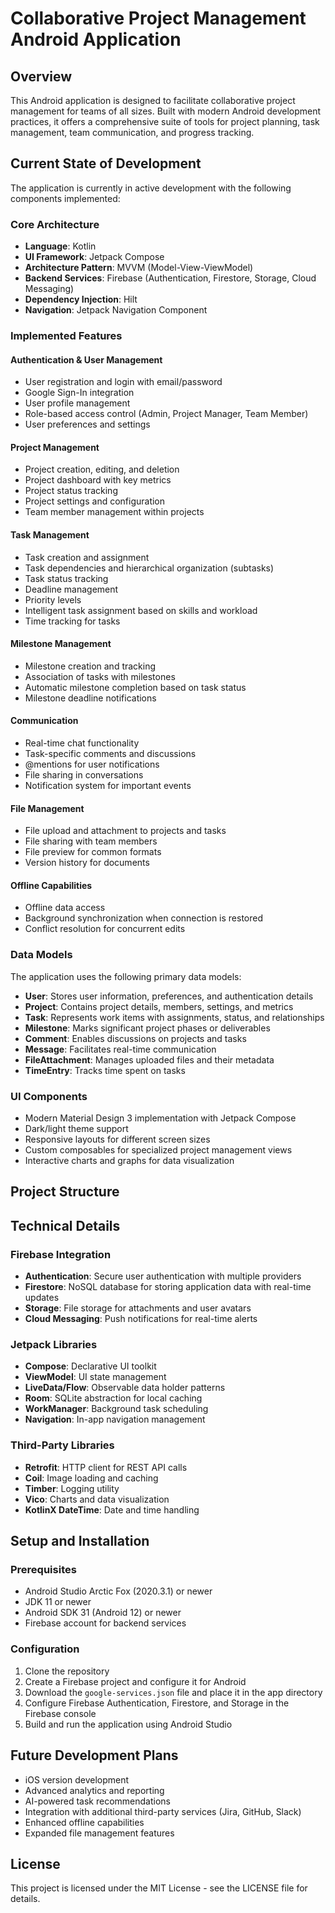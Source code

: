 # Collaborative Project Management Android Application

## Overview
This Android application is designed to facilitate collaborative project management for teams of all sizes. Built with modern Android development practices, it offers a comprehensive suite of tools for project planning, task management, team communication, and progress tracking.

## Current State of Development
The application is currently in active development with the following components implemented:

### Core Architecture
- **Language**: Kotlin
- **UI Framework**: Jetpack Compose
- **Architecture Pattern**: MVVM (Model-View-ViewModel)
- **Backend Services**: Firebase (Authentication, Firestore, Storage, Cloud Messaging)
- **Dependency Injection**: Hilt
- **Navigation**: Jetpack Navigation Component

### Implemented Features

#### Authentication & User Management
- User registration and login with email/password
- Google Sign-In integration
- User profile management
- Role-based access control (Admin, Project Manager, Team Member)
- User preferences and settings

#### Project Management
- Project creation, editing, and deletion
- Project dashboard with key metrics
- Project status tracking
- Project settings and configuration
- Team member management within projects

#### Task Management
- Task creation and assignment
- Task dependencies and hierarchical organization (subtasks)
- Task status tracking
- Deadline management
- Priority levels
- Intelligent task assignment based on skills and workload
- Time tracking for tasks

#### Milestone Management
- Milestone creation and tracking
- Association of tasks with milestones
- Automatic milestone completion based on task status
- Milestone deadline notifications

#### Communication
- Real-time chat functionality
- Task-specific comments and discussions
- @mentions for user notifications
- File sharing in conversations
- Notification system for important events

#### File Management
- File upload and attachment to projects and tasks
- File sharing with team members
- File preview for common formats
- Version history for documents

#### Offline Capabilities
- Offline data access
- Background synchronization when connection is restored
- Conflict resolution for concurrent edits

### Data Models
The application uses the following primary data models:

- **User**: Stores user information, preferences, and authentication details
- **Project**: Contains project details, members, settings, and metrics
- **Task**: Represents work items with assignments, status, and relationships
- **Milestone**: Marks significant project phases or deliverables
- **Comment**: Enables discussions on projects and tasks
- **Message**: Facilitates real-time communication
- **FileAttachment**: Manages uploaded files and their metadata
- **TimeEntry**: Tracks time spent on tasks

### UI Components
- Modern Material Design 3 implementation with Jetpack Compose
- Dark/light theme support
- Responsive layouts for different screen sizes
- Custom composables for specialized project management views
- Interactive charts and graphs for data visualization

## Project Structure

## Technical Details

### Firebase Integration
- **Authentication**: Secure user authentication with multiple providers
- **Firestore**: NoSQL database for storing application data with real-time updates
- **Storage**: File storage for attachments and user avatars
- **Cloud Messaging**: Push notifications for real-time alerts

### Jetpack Libraries
- **Compose**: Declarative UI toolkit
- **ViewModel**: UI state management
- **LiveData/Flow**: Observable data holder patterns
- **Room**: SQLite abstraction for local caching
- **WorkManager**: Background task scheduling
- **Navigation**: In-app navigation management

### Third-Party Libraries
- **Retrofit**: HTTP client for REST API calls
- **Coil**: Image loading and caching
- **Timber**: Logging utility
- **Vico**: Charts and data visualization
- **KotlinX DateTime**: Date and time handling

## Setup and Installation

### Prerequisites
- Android Studio Arctic Fox (2020.3.1) or newer
- JDK 11 or newer
- Android SDK 31 (Android 12) or newer
- Firebase account for backend services

### Configuration
1. Clone the repository
2. Create a Firebase project and configure it for Android
3. Download the `google-services.json` file and place it in the app directory
4. Configure Firebase Authentication, Firestore, and Storage in the Firebase console
5. Build and run the application using Android Studio

## Future Development Plans
- iOS version development
- Advanced analytics and reporting
- AI-powered task recommendations
- Integration with additional third-party services (Jira, GitHub, Slack)
- Enhanced offline capabilities
- Expanded file management features

## License
This project is licensed under the MIT License - see the LICENSE file for details.
